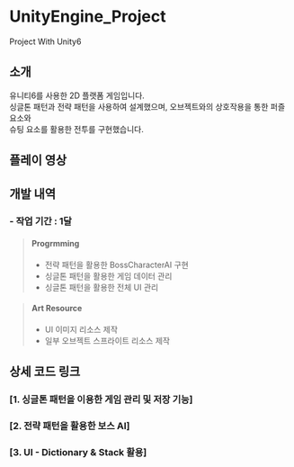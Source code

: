 # UnityEngine_Project
Project With Unity6

소개
-
유니티6를 사용한 2D 플랫폼 게임입니다.</br>
싱글톤 패턴과 전략 패턴을 사용하여 설계했으며, 오브젝트와의 상호작용을 통한 퍼즐 요소와</br>
슈팅 요소를 활용한 전투를 구현했습니다.

플레이 영상
-


개발 내역
-
### - 작업 기간 : 1달
> #### Progrmming
> - 전략 패턴을 활용한 BossCharacterAI 구현
> - 싱글톤 패턴을 활용한 게임 데이터 관리
> - 싱글톤 패턴을 활용한 전체 UI 관리

> #### Art Resource
> - UI 이미지 리소스 제작
> - 일부 오브젝트 스프라이트 리소스 제작


상세 코드 링크
-
### [1. 싱글톤 패턴을 이용한 게임 관리 및 저장 기능]
### [2. 전략 패턴을 활용한 보스 AI]
### [3. UI - Dictionary & Stack 활용]

